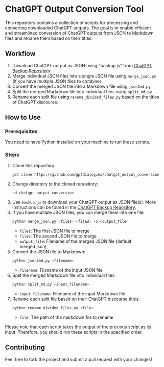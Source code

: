 # ChatGPT Output Conversion Tool

This repository contains a collection of scripts for processing and converting downloaded ChatGPT outputs. The goal is to enable efficient and streamlined conversion of ChatGPT outputs from JSON to Markdown files and rename them based on their titles.

## Workflow

1. Download ChatGPT output as JSON using "backup.js" from [ChatGPT Backup Repository](https://github.com/abacaj/chatgpt-backup)
2. Merge individual JSON files into a single JSON file using `merge_json.py` (if you have multiple JSON files to combine)
3. Convert the merged JSON file into a Markdown file using `json2md.py`
4. Split the merged Markdown file into individual files using `split_md.py`
5. Rename each split file using `rename_divided_files.py` based on the titles of ChatGPT discourse.

## How to Use

### Prerequisites

You need to have Python installed on your machine to run these scripts. 

### Steps

1. Clone this repository:
    ```sh
    git clone https://github.com/gptdialogues/chatgpt_output_conversion.git
    ```
2. Change directory to the cloned repository:
    ```sh
    cd chatgpt_output_conversion
    ```
3. Use `backup.js` to download your ChatGPT output as JSON file(s). More instructions can be found in the [ChatGPT Backup Repository](https://github.com/abacaj/chatgpt-backup).
4. If you have multiple JSON files, you can merge them into one file:
    ```sh
    python merge_json.py <file1> <file2> -o <output_file>
    ```
    - `file1`: The first JSON file to merge
    - `file2`: The second JSON file to merge
    - `output_file`: Filename of the merged JSON file (default: merged.json)
5. Convert the JSON file to Markdown:
    ```sh
    python json2md.py <filename>
    ```
    - `filename`: Filename of the input JSON file
6. Split the merged Markdown file into individual files:
    ```sh
    python split_md.py <input_filename>
    ```
    - `input_filename`: Filename of the input Markdown file
7. Rename each split file based on their ChatGPT discourse titles:
    ```sh
    python rename_divided_files.py <file>
    ```
    - `file`: The path of the markdown file to rename

Please note that each script takes the output of the previous script as its input. Therefore, you should run these scripts in the specified order.

## Contributing

Feel free to fork the project and submit a pull request with your changes!
